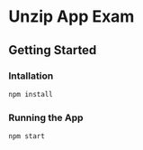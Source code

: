 # Unzip App Exam

## Getting Started

### Intallation

```bash
npm install
```

### Running the App

```bash
npm start
```

